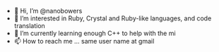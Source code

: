 - 👋 Hi, I’m @nanobowers
- 👀 I’m interested in Ruby, Crystal and Ruby-like languages, and code translation
- 🌱 I’m currently learning enough C++ to help with the mi
- 📫 How to reach me ... same user name at gmail

<!---
nanobowers/nanobowers is a ✨ special ✨ repository because its `README.md` (this file) appears on your GitHub profile.
You can click the Preview link to take a look at your changes.
--->
